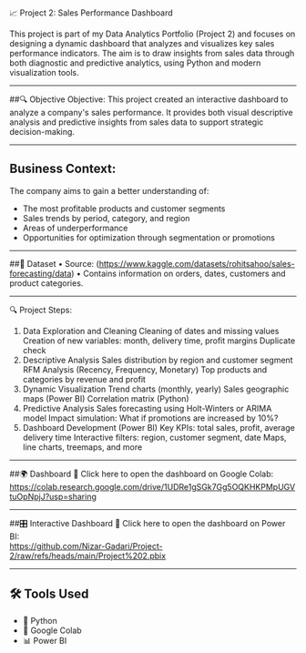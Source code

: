 📈 Project 2: Sales Performance Dashboard

This project is part of my Data Analytics Portfolio (Project 2) and focuses on designing a dynamic dashboard that analyzes and visualizes key sales performance indicators. The aim is to draw insights from sales data through both diagnostic and predictive analytics, using Python and modern visualization tools.
________________________________________
##🔍 Objective
Objective:
This project created an interactive dashboard to analyze a company's sales performance. It provides both visual descriptive analysis and predictive insights from sales data to support strategic decision-making.
________________________________________
## Business Context:
The company aims to gain a better understanding of:
- The most profitable products and customer segments
- Sales trends by period, category, and region
- Areas of underperformance
- Opportunities for optimization through segmentation or promotions
________________________________________
##📑 Dataset
•	Source: (https://www.kaggle.com/datasets/rohitsahoo/sales-forecasting/data)
•	Contains information on orders, dates, customers and product categories.
________________________________________
🔍 Project Steps:
1. Data Exploration and Cleaning
    Cleaning of dates and missing values
    Creation of new variables: month, delivery time, profit margins
    Duplicate check
2. Descriptive Analysis
    Sales distribution by region and customer segment
    RFM Analysis (Recency, Frequency, Monetary)
    Top products and categories by revenue and profit
3. Dynamic Visualization
    Trend charts (monthly, yearly)
    Sales geographic maps (Power BI)
    Correlation matrix (Python)
4. Predictive Analysis
    Sales forecasting using Holt-Winters or ARIMA model
    Impact simulation: What if promotions are increased by 10%?
5. Dashboard Development (Power BI)
    Key KPIs: total sales, profit, average delivery time
    Interactive filters: region, customer segment, date
    Maps, line charts, treemaps, and more
________________________________________
##🌍 Dashboard
🔗 Click here to open the dashboard on Google Colab:
https://colab.research.google.com/drive/1UDRe1gSGk7Gg5OQKHKPMpUGVtuOpNpjJ?usp=sharing
________________________________________
##🎛️ Interactive Dashboard
🔗 Click here to open the dashboard on Power BI:                               
https://github.com/Nizar-Gadari/Project-2/raw/refs/heads/main/Project%202.pbix
________________________________________
## 🛠️ Tools Used

- 🐍 Python  
- 🧪 Google Colab  
- 📊 Power BI
